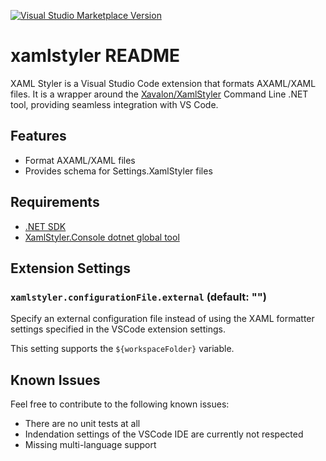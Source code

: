 [![Visual Studio Marketplace Version](https://img.shields.io/visual-studio-marketplace/v/dabbinavo.xamlstyler?include_prereleases&label=Visual%20Studio%20Code%20Marketplace)](https://marketplace.visualstudio.com/items?itemName=dabbinavo.xamlstyler)

# xamlstyler README

XAML Styler is a Visual Studio Code extension that formats AXAML/XAML files. It is a wrapper around the [Xavalon/XamlStyler](https://github.com/Xavalon/XamlStyler) Command Line .NET tool, providing seamless integration with VS Code.

## Features

- Format AXAML/XAML files
- Provides schema for Settings.XamlStyler files

## Requirements

- [.NET SDK](https://dotnet.microsoft.com/en-us/download)
- [XamlStyler.Console dotnet global tool](https://github.com/Xavalon/XamlStyler/wiki/Script-Integration#install-as-a-global-tool)

## Extension Settings

### `xamlstyler.configurationFile.external` (default: "")
Specify an external configuration file instead of using the XAML formatter settings specified in the VSCode extension settings.

This setting supports the `${workspaceFolder}` variable.

## Known Issues

Feel free to contribute to the following known issues:

- There are no unit tests at all
- Indendation settings of the VSCode IDE are currently not respected
- Missing multi-language support
